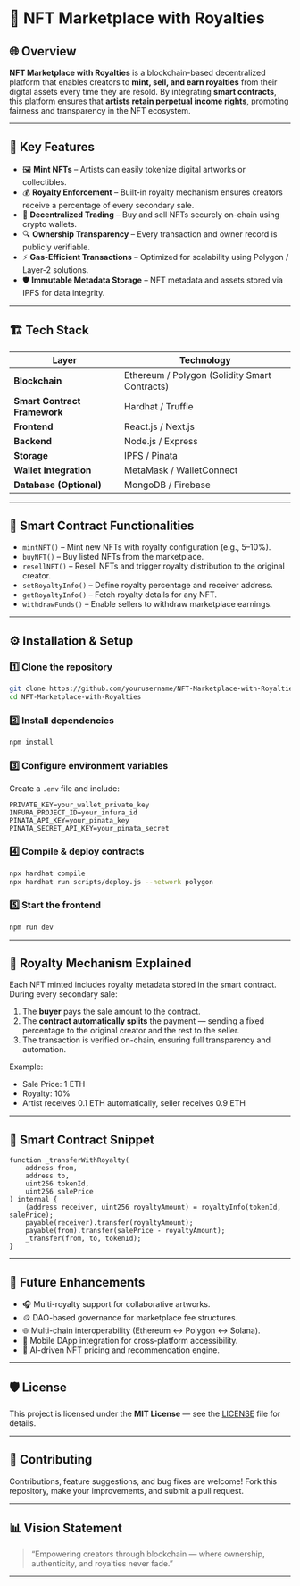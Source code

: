 # 🎨 NFT Marketplace with Royalties

## 🌐 Overview

**NFT Marketplace with Royalties** is a blockchain-based decentralized platform that enables creators to **mint, sell, and earn royalties** from their digital assets every time they are resold.
By integrating **smart contracts**, this platform ensures that **artists retain perpetual income rights**, promoting fairness and transparency in the NFT ecosystem.

---

## 🚀 Key Features

* 🖼️ **Mint NFTs** – Artists can easily tokenize digital artworks or collectibles.
* 💰 **Royalty Enforcement** – Built-in royalty mechanism ensures creators receive a percentage of every secondary sale.
* 🔗 **Decentralized Trading** – Buy and sell NFTs securely on-chain using crypto wallets.
* 🔍 **Ownership Transparency** – Every transaction and owner record is publicly verifiable.
* ⚡ **Gas-Efficient Transactions** – Optimized for scalability using Polygon / Layer-2 solutions.
* 🛡️ **Immutable Metadata Storage** – NFT metadata and assets stored via IPFS for data integrity.

---

## 🏗️ Tech Stack

| Layer                        | Technology                                    |
| ---------------------------- | --------------------------------------------- |
| **Blockchain**               | Ethereum / Polygon (Solidity Smart Contracts) |
| **Smart Contract Framework** | Hardhat / Truffle                             |
| **Frontend**                 | React.js / Next.js                            |
| **Backend**                  | Node.js / Express                             |
| **Storage**                  | IPFS / Pinata                                 |
| **Wallet Integration**       | MetaMask / WalletConnect                      |
| **Database (Optional)**      | MongoDB / Firebase                            |

---

## 🧩 Smart Contract Functionalities

* `mintNFT()` – Mint new NFTs with royalty configuration (e.g., 5–10%).
* `buyNFT()` – Buy listed NFTs from the marketplace.
* `resellNFT()` – Resell NFTs and trigger royalty distribution to the original creator.
* `setRoyaltyInfo()` – Define royalty percentage and receiver address.
* `getRoyaltyInfo()` – Fetch royalty details for any NFT.
* `withdrawFunds()` – Enable sellers to withdraw marketplace earnings.

---

## ⚙️ Installation & Setup

### 1️⃣ Clone the repository

```bash
git clone https://github.com/yourusername/NFT-Marketplace-with-Royalties.git
cd NFT-Marketplace-with-Royalties
```

### 2️⃣ Install dependencies

```bash
npm install
```

### 3️⃣ Configure environment variables

Create a `.env` file and include:

```
PRIVATE_KEY=your_wallet_private_key
INFURA_PROJECT_ID=your_infura_id
PINATA_API_KEY=your_pinata_key
PINATA_SECRET_API_KEY=your_pinata_secret
```

### 4️⃣ Compile & deploy contracts

```bash
npx hardhat compile
npx hardhat run scripts/deploy.js --network polygon
```

### 5️⃣ Start the frontend

```bash
npm run dev
```

---

## 🧠 Royalty Mechanism Explained

Each NFT minted includes royalty metadata stored in the smart contract.
During every secondary sale:

1. The **buyer** pays the sale amount to the contract.
2. The **contract automatically splits** the payment — sending a fixed percentage to the original creator and the rest to the seller.
3. The transaction is verified on-chain, ensuring full transparency and automation.

Example:

* Sale Price: 1 ETH
* Royalty: 10%
* Artist receives 0.1 ETH automatically, seller receives 0.9 ETH

---

## 🧩 Smart Contract Snippet

```solidity
function _transferWithRoyalty(
    address from,
    address to,
    uint256 tokenId,
    uint256 salePrice
) internal {
    (address receiver, uint256 royaltyAmount) = royaltyInfo(tokenId, salePrice);
    payable(receiver).transfer(royaltyAmount);
    payable(from).transfer(salePrice - royaltyAmount);
    _transfer(from, to, tokenId);
}
```

---

## 🔮 Future Enhancements

* 🎧 Multi-royalty support for collaborative artworks.
* 🪙 DAO-based governance for marketplace fee structures.
* 🌐 Multi-chain interoperability (Ethereum ↔ Polygon ↔ Solana).
* 📱 Mobile DApp integration for cross-platform accessibility.
* 🧠 AI-driven NFT pricing and recommendation engine.

---

## 🛡️ License

This project is licensed under the **MIT License** — see the [LICENSE](./LICENSE) file for details.

---

## 🤝 Contributing

Contributions, feature suggestions, and bug fixes are welcome!
Fork this repository, make your improvements, and submit a pull request.

---

## 📊 Vision Statement

> “Empowering creators through blockchain — where ownership, authenticity, and royalties never fade.”

---

